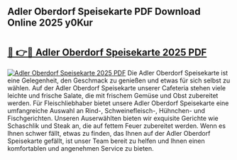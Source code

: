 ## Adler Oberdorf Speisekarte PDF Download Online 2025 y0Kur

# <h2><a href="http://gc8rmg1.nevu.top/?p=Adler+Oberdorf+Speisekarte">🔗 👉🔴 Adler Oberdorf Speisekarte 2025 PDF</a></h2>

[![Adler Oberdorf Speisekarte 2025 PDF](https://i.imgur.com/dBaPXMq.png)](http://gc8rmg1.nevu.top/?p=Adler+Oberdorf+Speisekarte)
Die Adler Oberdorf Speisekarte ist eine Gelegenheit, den Geschmack zu genießen und etwas für sich selbst zu wählen. Auf der Adler Oberdorf Speisekarte unserer Cafeteria stehen viele leichte und frische Salate, die mit frischem Gemüse und Obst zubereitet werden. Für Fleischliebhaber bietet unsere Adler Oberdorf Speisekarte eine umfangreiche Auswahl an Rind-, Schweinefleisch-, Hühnchen- und Fischgerichten. Unseren Auserwählten bieten wir exquisite Gerichte wie Schaschlik und Steak an, die auf fettem Feuer zubereitet werden. Wenn es Ihnen schwer fällt, etwas zu finden, das Ihnen auf der Adler Oberdorf Speisekarte gefällt, ist unser Team bereit zu helfen und Ihnen einen komfortablen und angenehmen Service zu bieten.

